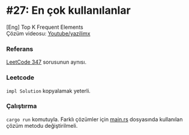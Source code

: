 # #27: En çok kullanılanlar

[Eng] Top K Frequent Elements  
Çözüm videosu: [Youtube/yazilimx](https://youtu.be/oFYV1L-tdhw)

### Referans

[LeetCode 347](https://leetcode.com/problems/top-k-frequent-elements/) sorusunun aynısı.

### Leetcode

`impl Solution` kopyalamak yeterli.

### Çalıştırma

`cargo run` komutuyla. Farklı çözümler için [main.rs](main.rs) dosyasında kullanılan çözüm metodu değiştirilmeli.
